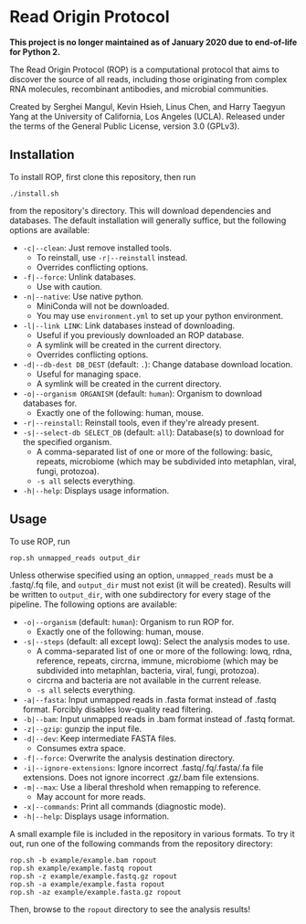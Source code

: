 # Read Origin Protocol

**This project is no longer maintained as of January 2020 due to end-of-life for
Python 2.**

The Read Origin Protocol (ROP) is a computational protocol that aims to
discover the source of all reads, including those originating from complex RNA
molecules, recombinant antibodies, and microbial communities. 

Created by Serghei Mangul, Kevin Hsieh, Linus Chen, and Harry Taegyun Yang at
the University of California, Los Angeles (UCLA). Released under the terms of
the General Public License, version 3.0 (GPLv3).

## Installation

To install ROP, first clone this repository, then run

```
./install.sh
```

from the repository's directory. This will download dependencies and databases.
The default installation will generally suffice, but the following options are
available:

- `-c|--clean`: Just remove installed tools.
    - To reinstall, use `-r|--reinstall` instead.
    - Overrides conflicting options.
- `-f|--force`: Unlink databases.
    - Use with caution.
- `-n|--native`: Use native python.
    - MiniConda will not be downloaded.
    - You may use `environment.yml` to set up your python environment.
- `-l|--link LINK`: Link databases instead of downloading.
    - Useful if you previously downloaded an ROP database.
    - A symlink will be created in the current directory.
    - Overrides conflicting options.
- `-d|--db-dest DB_DEST` (default: `.`): Change database download location.
    - Useful for managing space.
    - A symlink will be created in the current directory.
- `-o|--organism ORGANISM` (default: `human`): Organism to download databases
  for.
    - Exactly one of the following: human, mouse.
- `-r|--reinstall`: Reinstall tools, even if they're already present.
- `-s|--select-db SELECT_DB` (default: `all`): Database(s) to download for the
  specified organism.
    - A comma-separated list of one or more of the following: basic, repeats,
      microbiome (which may be subdivided into metaphlan, viral, fungi,
      protozoa).
    - `-s all` selects everything.
- `-h|--help`: Displays usage information.

## Usage

To use ROP, run

```
rop.sh unmapped_reads output_dir
```

Unless otherwise specified using an option, `unmapped_reads`
must be a .fastq/.fq file, and `output_dir` must not exist (it will be created).
Results will be written to `output_dir`, with one subdirectory for every stage
of the pipeline. The following options are available:

- `-o|--organism` (default: `human`): Organism to run ROP for.
    - Exactly one of the following: human, mouse.
- `-s|--steps` (default: all except lowq): Select the analysis modes to use.
    - A comma-separated list of one or more of the following: lowq, rdna,
      reference, repeats, circrna, immune, microbiome (which may be subdivided
      into metaphlan, bacteria, viral, fungi, protozoa).
    - circrna and bacteria are not available in the current release.
    - `-s all` selects everything.
- `-a|--fasta`: Input unmapped reads in .fasta format instead of .fastq format.
  Forcibly disables low-quality read filtering.
- `-b|--bam`: Input unmapped reads in .bam format instead of .fastq format.
- `-z|--gzip`: gunzip the input file.
- `-d|--dev`: Keep intermediate FASTA files.
    - Consumes extra space.
- `-f|--force`: Overwrite the analysis destination directory.
- `-i|--ignore-extensions`: Ignore incorrect .fastq/.fq/.fasta/.fa file
  extensions. Does not ignore incorrect .gz/.bam file extensions.
- `-m|--max`: Use a liberal threshold when remapping to reference.
    - May account for more reads.
- `-x|--commands`: Print all commands (diagnostic mode).
- `-h|--help`: Displays usage information.

A small example file is included in the repository in various formats. To try it
out, run one of the following commands from the repository directory:

```
rop.sh -b example/example.bam ropout
rop.sh example/example.fastq ropout
rop.sh -z example/example.fastq.gz ropout
rop.sh -a example/example.fasta ropout
rop.sh -az example/example.fasta.gz ropout
```

Then, browse to the `ropout` directory to see the analysis results!
